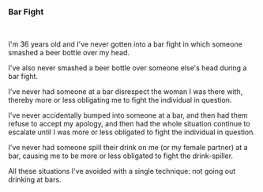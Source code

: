 ### Bar Fight

<br/>

<p>I'm 36 years old and I've never gotten into a bar fight in which someone smashed a beer bottle over my head.</p>

<p>I've also never smashed a beer bottle over someone else's head during a bar fight.</p>

<p>I've never had someone at a bar disrespect the woman I was there with, thereby more or less obligating me to fight the individual in question.</p>

<p>I've never accidentally bumped into someone at a bar, and then had them refuse to accept my apology, and then had the whole situation continue to escalate until I was more or less obligated to fight the individual in question.</p>

<p>I've never had someone spill their drink on me (or my female partner) at a bar, causing me to be more or less obligated to fight the drink-spiller.</p>

<p>All these situations I've avoided with a single technique: not going out drinking at bars.</p>
